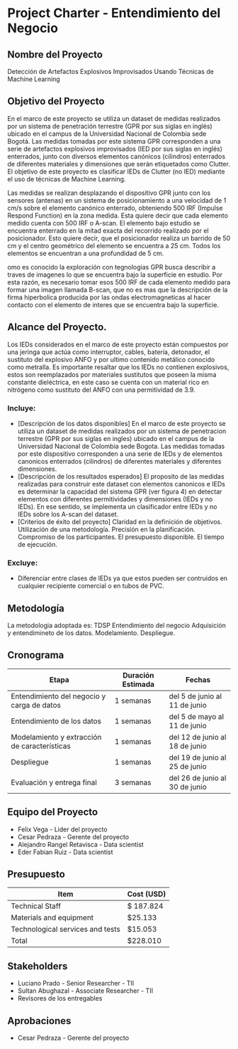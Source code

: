 # Project Charter - Entendimiento del Negocio

## Nombre del Proyecto

Detección de Artefactos Explosivos Improvisados Usando Técnicas de Machine Learning

## Objetivo del Proyecto

En el marco de este proyecto se utiliza un dataset de medidas realizados por un sistema de penetración terrestre (GPR por sus siglas en inglés) ubicado en el campus de la Universidad Nacional de Colombia sede Bogotá. Las medidas tomadas por este sistema GPR corresponden a una serie de artefactos explosivos improvisados (IED por sus siglas en inglés) enterrados, junto con diversos elementos canónicos (cilindros) enterrados de diferentes materiales y dimensiones que serán etiquetados como Clutter. El objetivo de este proyecto es clasificar IEDs de Clutter (no IED) mediante el uso de técnicas de Machine Learning.

Las medidas se realizan desplazando el dispositivo GPR junto con los sensores (antenas) en un sistema de posicionamiento a una velocidad de 1 cm/s sobre el elemento canónico enterrado, obteniendo 500 IRF (Impulse Respond Function) en la zona medida. Esta quiere decir que cada elemento medido cuenta con 500 IRF o A-scan. El elemento bajo estudio se encuentra enterrado en la mitad exacta del recorrido realizado por el posicionador. Esto quiere decir, que el posicionador realiza un barrido de 50 cm y el centro geométrico del elemento se encuentra a 25 cm. Todos los elementos se encuentran a una profundidad de 5 cm.

omo es conocido la exploración con tegnologias GPR busca describir a traves de imagenes lo que se encuentra bajo la superficie en estudio. Por esta razón, es necesario tomar esos 500 IRF de cada elemento medido para formar una imagen llamada B-scan, que no es mas que la descripción de la firma hiperbolica producida por las ondas electromagneticas al hacer contacto con el elemento de interes que se encuentra bajo la superficie.
## Alcance del Proyecto.  

Los IEDs considerados en el marco de este proyecto están compuestos por una jeringa que actúa como interruptor, cables, batería, detonador, el sustituto del explosivo ANFO y por ultimo contenido metálico conocido como metralla. Es importante resaltar que los IEDs no contienen explosivos, estos son reemplazados por materiales sustitutos que poseen la misma constante dieléctrica, en este caso se cuenta con un material rico en nitrógeno como sustituto del ANFO con una permitividad de 3.9.

### Incluye:

- [Descripción de los datos disponibles]
En el marco de este proyecto se utiliza un dataset de medidas realizados por un sistema de penetracion terrestre (GPR por sus siglas en ingles) ubicado en el campus de la Universidad Nacional de Colombia sede Bogota. Las medidas tomadas por este dispositivo corresponden a una serie de IEDs y de elementos canonicos enterrados (cilindros) de diferentes materiales y diferentes dimensiones.
- [Descripción de los resultados esperados]
El proposito de las medidas realizadas para construir este dataset con elementos canonicos e IEDs es determinar la capacidad del sistema GPR (ver figura 4) en detectar elementos con diferentes permitividades y dimensiones (IEDs y no IEDs). En ese sentido, se implementa un clasificador entre IEDs y no IEDs sobre los A-scan del dataset.
- [Criterios de éxito del proyecto]
Claridad en la definición de objetivos.
Utilización de una metodología.
Precisión en la planificación.
Compromiso de los participantes.
El presupuesto disponible.
El tiempo de ejecución.

### Excluye:

- Diferenciar entre clases de IEDs ya que estos pueden ser contruidos en cualquier recipiente comercial o en tubos de PVC.

## Metodología

La metodologia adoptada es: TDSP
Entendimiento del negocio
Adquisición y entendimineto de los datos.
Modelamiento.
Despliegue.

## Cronograma

| Etapa | Duración Estimada | Fechas |
|------|---------|-------|
| Entendimiento del negocio y carga de datos | 1 semanas | del 5 de junio al 11 de junio |
| Entendimiento de los datos | 1 semanas | del 5 de mayo al 11 de junio |
| Modelamiento y extracción de características | 1 semanas | del 12 de junio al 18 de junio |
| Despliegue | 1 semanas | del 19 de junio al 25 de junio |
| Evaluación y entrega final | 3 semanas | del 26 de junio al 30 de junio |



## Equipo del Proyecto

- Felix Vega - Lider del proyecto
- Cesar Pedraza - Gerente del proyecto
- Alejandro Rangel Retavisca - Data scientist
- Eder Fabian Ruiz - Data scientist

## Presupuesto


| Item | Cost (USD) |
|------|---------|
| Technical Staff | $ 187.824 |
| Materials and equipment | $25.133 |
| Technological services and tests | $15.053 | 
|  Total |  $228.010 | 


## Stakeholders

- Luciano Prado - Senior Researcher - TII
- Sultan Abughazal - Associate Researcher - TII
- Revisores de los entregables


## Aprobaciones

- Cesar Pedraza - Gerente del proyecto


